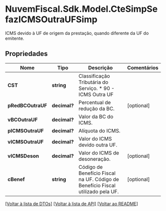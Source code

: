 # NuvemFiscal.Sdk.Model.CteSimpSefazICMSOutraUFSimp
ICMS devido à UF de origem da prestação, quando  diferente da UF do emitente.

## Propriedades

Nome | Tipo | Descrição | Comentários
------------ | ------------- | ------------- | -------------
**CST** | **string** | Classificação Tributária do Serviço.  * 90 - ICMS Outra UF | 
**pRedBCOutraUF** | **decimal?** | Percentual de redução da BC. | [optional] 
**vBCOutraUF** | **decimal?** | Valor da BC do ICMS. | 
**pICMSOutraUF** | **decimal?** | Alíquota do ICMS. | 
**vICMSOutraUF** | **decimal?** | Valor do ICMS devido outra UF. | 
**vICMSDeson** | **decimal?** | Valor do ICMS de desoneração. | [optional] 
**cBenef** | **string** | Código de Benefício Fiscal na UF.  Código de Benefício Fiscal utilizado pela UF. | [optional] 

[[Voltar à lista de DTOs]](../README.md#documentation-for-models) [[Voltar à lista de API]](../README.md#documentation-for-api-endpoints) [[Voltar ao README]](../README.md)

